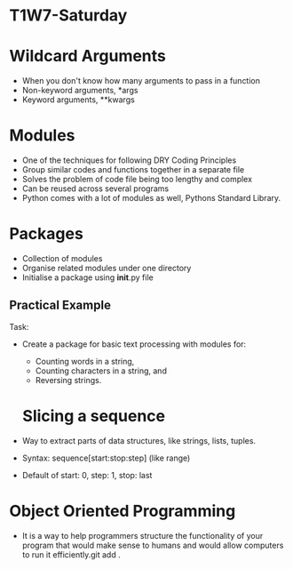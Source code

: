 # T1W7-Saturday

# Wildcard Arguments
- When you don't know how many arguments to pass in a function
- Non-keyword arguments, *args
- Keyword arguments, **kwargs

# Modules
- One of the techniques for following DRY Coding Principles
- Group similar codes and functions together in a separate file
- Solves the problem of code file being too lengthy and complex
- Can be reused across several programs
- Python comes with a lot of modules as well, Pythons Standard Library.

# Packages
- Collection of modules
- Organise related modules under one directory
- Initialise a package using __init__.py file

## Practical Example
Task:
- Create a package for basic text processing with modules for:
    - Counting words in a string,
    - Counting characters in a string, and
    - Reversing strings.

    # Slicing a sequence
- Way to extract parts of data structures, like strings, lists, tuples.
- Syntax: sequence[start:stop:step] (like range) 
- Default of start: 0, step: 1, stop: last

# Object Oriented Programming
- It is a way to help programmers structure the functionality of your program that would make sense to humans and would allow computers to run it efficiently.git add .
